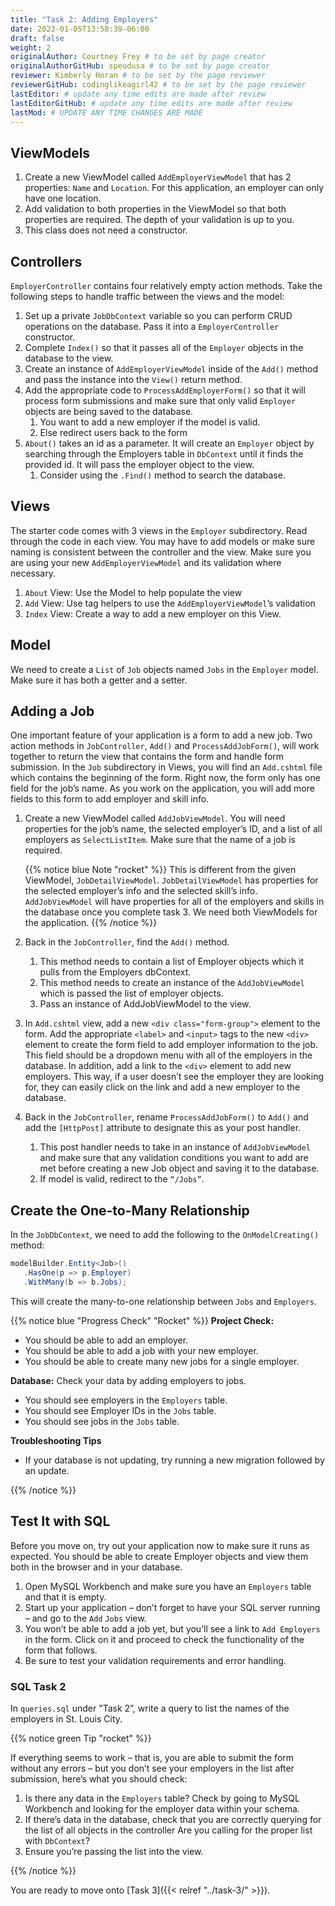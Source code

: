 ```yaml
---
title: "Task 2: Adding Employers"
date: 2023-01-05T13:58:39-06:00
draft: false
weight: 2
originalAuthor: Courtney Frey # to be set by page creator
originalAuthorGitHub: speudusa # to be set by page creator
reviewer: Kimberly Horan # to be set by the page reviewer
reviewerGitHub: codinglikeagirl42 # to be set by the page reviewer
lastEditor: # update any time edits are made after review
lastEditorGitHub: # update any time edits are made after review
lastMod: # UPDATE ANY TIME CHANGES ARE MADE
---
```


## ViewModels

1. Create a new ViewModel called `AddEmployerViewModel` that has 2 properties: `Name` and `Location`.  For this application, an employer can only have one location.
1. Add validation to both properties in the ViewModel so that both properties are required. The depth of your validation is up to you.  
1. This class does not need a constructor.

## Controllers

`EmployerController` contains four relatively empty action methods. Take the following steps to handle traffic between the views and the model:
   1. Set up a private `JobDbContext` variable so you can perform CRUD operations on the database. Pass it into a `EmployerController` constructor.
   1. Complete `Index()` so that it passes all of the `Employer` objects in the database to the view. 
   1. Create an instance of `AddEmployerViewModel` inside of the `Add()` method and pass the instance into the `View()` return method.
   1. Add the appropriate code to `ProcessAddEmployerForm()` so that it will process form submissions and make sure that only valid `Employer` objects are being saved to the database.
      1. You want to add a new employer if the model is valid.  
      1. Else redirect users back to the form
   1. `About()` takes an id as a parameter.  It will create an `Employer` object by searching through the Employers table in `DbContext` until it finds the provided id.  It will pass the employer object to the view.
      1. Consider using the `.Find()` method to search the database.

## Views

The starter code comes with 3 views in the `Employer` subdirectory. Read through the code in each view.  You may have to add models or make sure naming is consistent between the controller and the view.  Make sure you are using your new `AddEmployerViewModel` and its validation where necessary.
1. `About` View: Use the Model to help populate the view 
1. `Add` View:  Use tag helpers to use the `AddEmployerViewModel`’s validation
1. `Index` View: Create a way to add a new employer on this View.

## Model

We need to create a `List` of `Job` objects named `Jobs` in the `Employer` model.  Make sure it has both a getter and a setter.

## Adding a Job

One important feature of your application is a form to add a new job. Two action methods in `JobController`, `Add()` and `ProcessAddJobForm()`, will work together to return the view that contains the form and handle form submission. In the `Job` subdirectory in Views, you will find an `Add.cshtml` file which contains the beginning of the form. Right now, the form only has one field for the job’s name. As you work on the application, you will add more fields to this form to add employer and skill info.

1. Create a new ViewModel called `AddJobViewModel`. You will need properties for the job’s name, the selected employer’s ID, and a list of all employers as `SelectListItem`.  Make sure that the name of a job is required.

   {{% notice blue Note "rocket" %}}
   This is different from the given ViewModel, `JobDetailViewModel`. `JobDetailViewModel` has properties for the selected employer’s info and the selected skill’s info. `AddJobViewModel` will have properties for all of the employers and skills in the database once you complete task 3. We need both ViewModels for the application. 
   {{% /notice %}}

1. Back in the `JobController`, find the `Add()` method.  
   1. This method needs to contain a list of Employer objects which it pulls from the Employers dbContext.
   1. This method needs to create an instance of the `AddJobViewModel` which is passed the list of employer objects.
   1. Pass an instance of AddJobViewModel to the view.  
1. In `Add.cshtml` view, add a new `<div class="form-group">` element to the form. Add the appropriate `<label>` and `<input>` tags to the new `<div>` element to create the form field to add employer information to the job. This field should be a dropdown menu with all of the employers in the database. In addition, add a link to the `<div>` element to add new employers. This way, if a user doesn’t see the employer they are looking for, they can easily click on the link and add a new employer to the database.

1. Back in the `JobController`, rename `ProcessAddJobForm()` to `Add()` and add the `[HttpPost]` attribute to designate this as your post handler.  
   1. This post handler needs to take in an instance of `AddJobViewModel` and make sure that any validation conditions you want to add are met before creating a new Job object and saving it to the database.
   1. If model is valid, redirect to the `“/Jobs”`.

## Create the One-to-Many Relationship

In the `JobDbContext`, we need to add the following to the `OnModelCreating()` method:

```csharp {linenos=table}
modelBuilder.Entity<Job>()
   .HasOne(p => p.Employer)
   .WithMany(b => b.Jobs);
```
This will create the many-to-one relationship between `Jobs` and `Employers`.

{{% notice blue "Progress Check" "Rocket" %}}
**Project Check:**
   - You should be able to add an employer.
   - You should be able to add a job with your new employer.
   - You should be able to create many new jobs for a single employer.

**Database:**  Check your data by adding employers to jobs. 
   - You should see employers in the `Employers` table.  
   - You should see Employer IDs in the `Jobs` table. 
   - You should see jobs in the `Jobs` table.

**Troubleshooting Tips**
   - If your database is not updating, try running a new migration followed by an update.

{{% /notice %}}

## Test It with SQL

Before you move on, try out your application now to make sure it runs as expected. You should be able to create Employer objects and view them both in the browser and in your database.
1. Open MySQL Workbench and make sure you have an `Employers` table and that it is empty. 
1. Start up your application – don’t forget to have your SQL server running – and go to the `Add` `Jobs` view.
1. You won’t be able to add a job yet, but you’ll see a link to `Add Employers` in the form. Click on it and proceed to check the functionality of the form that follows.
1. Be sure to test your validation requirements and error handling.

### SQL Task 2
In `queries.sql` under "Task 2”, write a query to list the names of the employers in St. Louis City.

{{% notice green Tip "rocket" %}}

If everything seems to work – that is, you are able to submit the form without any errors – but you don’t see your employers in the list after submission, here’s what you should check:
1. Is there any data in the `Employers` table? Check by going to MySQL Workbench and looking for the employer data within your schema.
1. If there’s data in the database, check that you are correctly querying for the list of all objects in the controller Are you calling for the proper list with `DbContext`?
1. Ensure you’re passing the list into the view.

{{% /notice %}}

You are ready to move onto [Task 3]({{< relref "../task-3/" >}}).